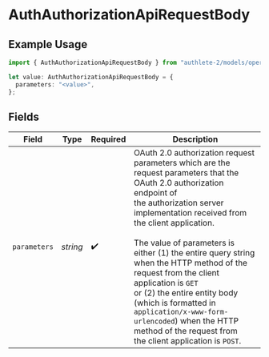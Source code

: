 # AuthAuthorizationApiRequestBody

## Example Usage

```typescript
import { AuthAuthorizationApiRequestBody } from "authlete-2/models/operations";

let value: AuthAuthorizationApiRequestBody = {
  parameters: "<value>",
};
```

## Fields

| Field                                                                                                                                                                                                                                                                                                                                                                                                                                                                                                                | Type                                                                                                                                                                                                                                                                                                                                                                                                                                                                                                                 | Required                                                                                                                                                                                                                                                                                                                                                                                                                                                                                                             | Description                                                                                                                                                                                                                                                                                                                                                                                                                                                                                                          |
| -------------------------------------------------------------------------------------------------------------------------------------------------------------------------------------------------------------------------------------------------------------------------------------------------------------------------------------------------------------------------------------------------------------------------------------------------------------------------------------------------------------------- | -------------------------------------------------------------------------------------------------------------------------------------------------------------------------------------------------------------------------------------------------------------------------------------------------------------------------------------------------------------------------------------------------------------------------------------------------------------------------------------------------------------------- | -------------------------------------------------------------------------------------------------------------------------------------------------------------------------------------------------------------------------------------------------------------------------------------------------------------------------------------------------------------------------------------------------------------------------------------------------------------------------------------------------------------------- | -------------------------------------------------------------------------------------------------------------------------------------------------------------------------------------------------------------------------------------------------------------------------------------------------------------------------------------------------------------------------------------------------------------------------------------------------------------------------------------------------------------------- |
| `parameters`                                                                                                                                                                                                                                                                                                                                                                                                                                                                                                         | *string*                                                                                                                                                                                                                                                                                                                                                                                                                                                                                                             | :heavy_check_mark:                                                                                                                                                                                                                                                                                                                                                                                                                                                                                                   | OAuth 2.0 authorization request parameters which are the request parameters that the OAuth 2.0 authorization endpoint of<br/>the authorization server implementation received from the client application.<br/><br/>The value of parameters is either (1) the entire query string when the HTTP method of the request from the client application is `GET`<br/>or (2) the entire entity body (which is formatted in `application/x-www-form-urlencoded`) when the HTTP method of the request from<br/>the client application is `POST`.<br/> |